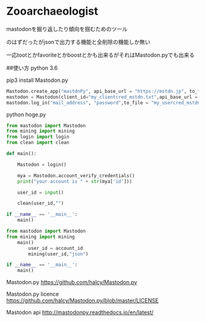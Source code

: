 # Zooarchaeologist
mastodonを掘り返したり傾向を掴むためのツール

のはずだったがjsonで出力する機能と全削除の機能しか無い

一応tootとかfavoriteとかboostとかも出来るがそれはMastodon.pyでも出来る


##使い方
python 3.6


pip3 install Mastodon.py


```python:setup.py
Mastodon.create_app("mastdnPy", api_base_url = "https://mstdn.jp", to_file = "my_clientcred_mstdn.txt")
mastodon = Mastodon(client_id="my_clientcred_mstdn.txt",api_base_url = "https://mstdn.jp")
mastodon.log_in("mail_address", "password",to_file = "my_usercred_mstdn.txt")
```


python hoge.py


```python:hoge.py
from mastodon import Mastodon
from mining import mining
from login import login
from clean import clean

def main():

    Mastodon = login()

    mya = Mastodon.account_verify_credentials()
    print("your account is " + str(mya['id']))

    user_id = input()

    clean(user_id,"")

if __name__ == '__main__':
    main()
```


```python:fuga.py
from mastodon import Mastodon
from mining import mining
    main()
        user_id = account_id
        mining(user_id,"json")

if __name__ == '__main__':
    main()
```


Mastodon.py
https://github.com/halcy/Mastodon.py


Mastodon.py licence
https://github.com/halcy/Mastodon.py/blob/master/LICENSE


Mastodon api
http://mastodonpy.readthedocs.io/en/latest/
